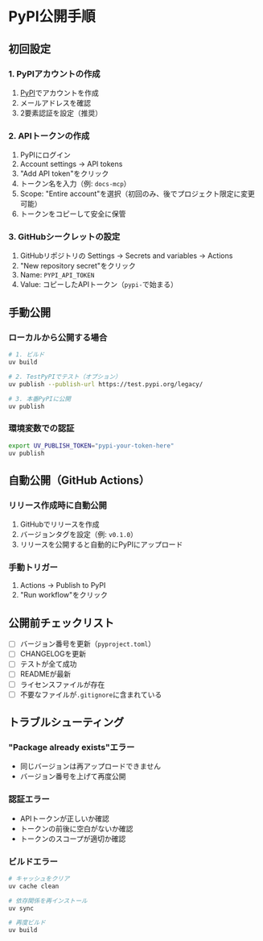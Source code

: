 # PyPI公開手順

## 初回設定

### 1. PyPIアカウントの作成

1. [PyPI](https://pypi.org/)でアカウントを作成
2. メールアドレスを確認
3. 2要素認証を設定（推奨）

### 2. APIトークンの作成

1. PyPIにログイン
2. Account settings → API tokens
3. "Add API token"をクリック
4. トークン名を入力（例: `docs-mcp`）
5. Scope: "Entire account"を選択（初回のみ、後でプロジェクト限定に変更可能）
6. トークンをコピーして安全に保管

### 3. GitHubシークレットの設定

1. GitHubリポジトリの Settings → Secrets and variables → Actions
2. "New repository secret"をクリック
3. Name: `PYPI_API_TOKEN`
4. Value: コピーしたAPIトークン（`pypi-`で始まる）

## 手動公開

### ローカルから公開する場合

```bash
# 1. ビルド
uv build

# 2. TestPyPIでテスト（オプション）
uv publish --publish-url https://test.pypi.org/legacy/

# 3. 本番PyPIに公開
uv publish
```

### 環境変数での認証

```bash
export UV_PUBLISH_TOKEN="pypi-your-token-here"
uv publish
```

## 自動公開（GitHub Actions）

### リリース作成時に自動公開

1. GitHubでリリースを作成
2. バージョンタグを設定（例: `v0.1.0`）
3. リリースを公開すると自動的にPyPIにアップロード

### 手動トリガー

1. Actions → Publish to PyPI
2. "Run workflow"をクリック

## 公開前チェックリスト

- [ ] バージョン番号を更新（`pyproject.toml`）
- [ ] CHANGELOGを更新
- [ ] テストが全て成功
- [ ] READMEが最新
- [ ] ライセンスファイルが存在
- [ ] 不要なファイルが`.gitignore`に含まれている

## トラブルシューティング

### "Package already exists"エラー

- 同じバージョンは再アップロードできません
- バージョン番号を上げて再度公開

### 認証エラー

- APIトークンが正しいか確認
- トークンの前後に空白がないか確認
- トークンのスコープが適切か確認

### ビルドエラー

```bash
# キャッシュをクリア
uv cache clean

# 依存関係を再インストール
uv sync

# 再度ビルド
uv build
```